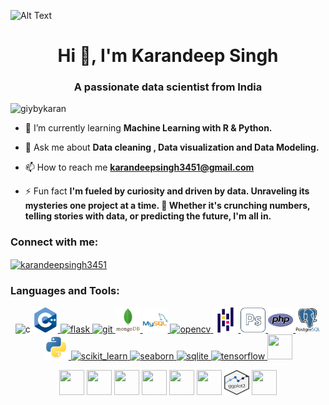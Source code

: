![Alt Text](https://res.cloudinary.com/practicaldev/image/fetch/s--ES7ZxtOz--/c_limit%2Cf_auto%2Cfl_progressive%2Cq_66%2Cw_800/https://www.mjvinnovation.com/wp-content/uploads/2021/07/Etapas-do-Data-Science-para-aplicar-na-sua-empresa.gif)
<h1 align="center">Hi 👋, I'm Karandeep Singh</h1>
<h3 align="center">A passionate data scientist from India</h3>

<p align="left"> <img src="https://komarev.com/ghpvc/?username=giybykaran&label=Profile%20views&color=0e75b6&style=flat" alt="giybykaran" /> </p>

- 🌱 I’m currently learning **Machine Learning with R & Python.**

- 💬 Ask me about **Data cleaning , Data visualization and Data Modeling.**

- 📫 How to reach me **karandeepsingh3451@gmail.com**

- ⚡ Fun fact **I'm fueled by curiosity and driven by data. Unraveling its mysteries one project at a time. 🚀 Whether it's crunching numbers, telling stories with data, or predicting the future, I'm all in.**

<h3 align="left">Connect with me:</h3>
<p align="left">
<a href="https://linkedin.com/in/karandeepsingh3451" target="blank"><img align="center" src="https://raw.githubusercontent.com/rahuldkjain/github-profile-readme-generator/master/src/images/icons/Social/linked-in-alt.svg" alt="karandeepsingh3451" height="30" width="40" /></a>
 
</p>

<h3 align="left">Languages and Tools:</h3>
<p align="center">  
<img src="https://cdn.jsdelivr.net/gh/devicons/devicon@latest/icons/numpy/numpy-original.svg" alt="c" width="40" height="40"/>      
<a href="https://www.w3schools.com/cpp/" target="_blank" rel="noreferrer"> <img src="https://raw.githubusercontent.com/devicons/devicon/master/icons/cplusplus/cplusplus-original.svg" alt="cplusplus" width="40" height="40"/> </a> <a href="https://flask.palletsprojects.com/" target="_blank" rel="noreferrer"> <img src="https://www.vectorlogo.zone/logos/pocoo_flask/pocoo_flask-icon.svg" alt="flask" width="40" height="40"/> </a> <a href="https://git-scm.com/" target="_blank" rel="noreferrer"> <img src="https://www.vectorlogo.zone/logos/git-scm/git-scm-icon.svg" alt="git" width="40" height="40"/> </a> <a href="https://www.mongodb.com/" target="_blank" rel="noreferrer"> <img src="https://raw.githubusercontent.com/devicons/devicon/master/icons/mongodb/mongodb-original-wordmark.svg" alt="mongodb" width="40" height="40"/> </a> <a href="https://www.microsoft.com/en-us/sql-server" target="_blank" rel="noreferrer"></a> <a href="https://www.mysql.com/" target="_blank" rel="noreferrer"> <img src="https://raw.githubusercontent.com/devicons/devicon/master/icons/mysql/mysql-original-wordmark.svg" alt="mysql" width="40" height="40"/> </a> <a href="https://opencv.org/" target="_blank" rel="noreferrer"> <img src="https://www.vectorlogo.zone/logos/opencv/opencv-icon.svg" alt="opencv" width="40" height="40"/> </a> <a href="https://pandas.pydata.org/" target="_blank" rel="noreferrer"> <img src="https://raw.githubusercontent.com/devicons/devicon/2ae2a900d2f041da66e950e4d48052658d850630/icons/pandas/pandas-original.svg" alt="pandas" width="40" height="40"/> </a> <a href="https://www.photoshop.com/en" target="_blank" rel="noreferrer"> <img src="https://raw.githubusercontent.com/devicons/devicon/master/icons/photoshop/photoshop-line.svg" alt="photoshop" width="40" height="40"/> </a> <a href="https://www.php.net" target="_blank" rel="noreferrer"> <img src="https://raw.githubusercontent.com/devicons/devicon/master/icons/php/php-original.svg" alt="php" width="40" height="40"/> </a> <a href="https://www.postgresql.org" target="_blank" rel="noreferrer"> <img src="https://raw.githubusercontent.com/devicons/devicon/master/icons/postgresql/postgresql-original-wordmark.svg" alt="postgresql" width="40" height="40"/> </a> <a href="https://www.python.org" target="_blank" rel="noreferrer"> <img src="https://raw.githubusercontent.com/devicons/devicon/master/icons/python/python-original.svg" alt="python" width="40" height="40"/> </a> <a href="https://scikit-learn.org/" target="_blank" rel="noreferrer"> <img src="https://upload.wikimedia.org/wikipedia/commons/0/05/Scikit_learn_logo_small.svg" alt="scikit_learn" width="40" height="40"/> </a> <a href="https://seaborn.pydata.org/" target="_blank" rel="noreferrer"> <img src="https://seaborn.pydata.org/_images/logo-mark-lightbg.svg" alt="seaborn" width="40" height="40"/> </a> <a href="https://www.sqlite.org/" target="_blank" rel="noreferrer"> <img src="https://www.vectorlogo.zone/logos/sqlite/sqlite-icon.svg" alt="sqlite" width="40" height="40"/> </a> <a href="https://www.tensorflow.org" target="_blank" rel="noreferrer"> <img src="https://www.vectorlogo.zone/logos/tensorflow/tensorflow-icon.svg" alt="tensorflow" width="40" height="40"/> </a> 
<img src="https://cdn.jsdelivr.net/gh/devicons/devicon@latest/icons/matplotlib/matplotlib-original-wordmark.svg" width="40" height="40"/>
 </p>
 <p align = "center" > 
<img src="https://cdn.jsdelivr.net/gh/devicons/devicon@latest/icons/r/r-original.svg" width="40" height="40" />
<img src="https://cdn.jsdelivr.net/gh/devicons/devicon@latest/icons/plotly/plotly-original.svg" width="40" height="40" />
<img src="https://cdn.jsdelivr.net/gh/devicons/devicon@latest/icons/jupyter/jupyter-original.svg" width="40" height="40"/>
<img src="https://cdn.jsdelivr.net/gh/devicons/devicon@latest/icons/kaggle/kaggle-original-wordmark.svg" width="40" height="40"/>
<img src="https://dplyr.tidyverse.org/logo.png" width="40" height="40" />
<img src="https://rstudio.github.io/cheatsheets/html/images/logo-tidyr.png" width="40" height="40" />
<img src="https://raw.githubusercontent.com/rstudio/hex-stickers/master/PNG/ggplot2.png" width="40" height="40" />
<img src="https://rstudio.github.io/cheatsheets/html/images/logo-lubridate.png" width="40" height="40" />


          
          
          
          

          

         
          
 </p>

